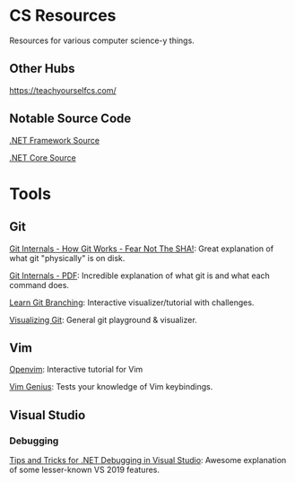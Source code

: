 # CS Resources
Resources for various computer science-y things.

## Other Hubs
https://teachyourselfcs.com/

## Notable Source Code
[.NET Framework Source](https://referencesource.microsoft.com/)

[.NET Core Source](https://source.dot.net/)

# Tools
## Git
[Git Internals - How Git Works - Fear Not The SHA!](https://www.youtube.com/watch?v=P6jD966jzlk): Great explanation of what git "physically" is on disk.

[Git Internals - PDF](https://github.com/pluralsight/git-internals-pdf): Incredible explanation of what git is and what each command does.

[Learn Git Branching](https://learngitbranching.js.org/): Interactive visualizer/tutorial with challenges.

[Visualizing Git](http://git-school.github.io/visualizing-git/): General git playground & visualizer.

## Vim
[Openvim](https://www.openvim.com/): Interactive tutorial for Vim

[Vim Genius](http://www.vimgenius.com/): Tests your knowledge of Vim keybindings.

## Visual Studio
### Debugging
[Tips and Tricks for .NET Debugging in Visual Studio](https://www.youtube.com/watch?v=lgKInHJ-tcg): Awesome explanation of some lesser-known VS 2019 features.
